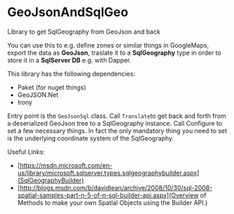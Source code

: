 # GeoJsonAndSqlGeo
Library to get SqlGeography from GeoJson and back

You can use this to e.g. define zones or similar things in GoogleMaps, export the data as __GeoJson__, traslate it to a 
__SqlGeography__ type in order to store it in a __SqlServer DB__ e.g. with Dapper.

This library has the following dependencies:
- Paket (for nuget things)
- GeoJSON.Net
- Irony

Entry point is the `GeoJsonSql` class. Call `Translate`to get back and forth from a deserialized GeoJson tree to a 
SqlGeography instance. Call Configure to set a few necessary things. In fact the only mandatory thing you need to set 
is the underlying coordinate system of the SqlGeography.

Useful Links:

- [https://msdn.microsoft.com/en-us/library/microsoft.sqlserver.types.sqlgeographybuilder.aspx](SqlGeographyBuilder)
- [http://blogs.msdn.com/b/davidlean/archive/2008/10/30/sql-2008-spatial-samples-part-n-5-of-n-sql-builder-api.aspx](Overview of Methods to make your own Spatial Objects using the Builder API.)
